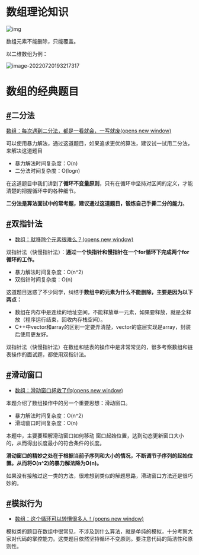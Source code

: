 # 数组理论知识

![img](https://code-thinking-1253855093.file.myqcloud.com/pics/%E6%95%B0%E7%BB%84%E6%80%BB%E7%BB%93.png)

数组元素不能删除，只能覆盖。

以二维数组为例：

![image-20220720193217317](../../assets/image-20220720193217317.png)

# 数组的经典题目

## [#](https://programmercarl.com/数组总结篇.html#二分法)二分法

[数组：每次遇到二分法，都是一看就会，一写就废(opens new window)](https://programmercarl.com/0704.二分查找.html)

可以使用暴力解法，通过这道题目，如果追求更优的算法，建议试一试用二分法，来解决这道题目

- 暴力解法时间复杂度：O(n)
- 二分法时间复杂度：O(logn)

在这道题目中我们讲到了**循环不变量原则**，只有在循环中坚持对区间的定义，才能清楚的把握循环中的各种细节。

**二分法是算法面试中的常考题，建议通过这道题目，锻炼自己手撕二分的能力**。

## [#](https://programmercarl.com/数组总结篇.html#双指针法)双指针法

- [数组：就移除个元素很难么？(opens new window)](https://programmercarl.com/0027.移除元素.html)

双指针法（快慢指针法）：**通过一个快指针和慢指针在一个for循环下完成两个for循环的工作。**

- 暴力解法时间复杂度：O(n^2)
- 双指针时间复杂度：O(n)

这道题目迷惑了不少同学，纠结于**数组中的元素为什么不能删除，主要是因为以下两点：**

- 数组在内存中是连续的地址空间，不能释放单一元素，如果要释放，就是全释放（程序运行结束，回收内存栈空间）。
- C++中vector和array的区别一定要弄清楚，vector的底层实现是array，封装后使用更友好。

双指针法（快慢指针法）在数组和链表的操作中是非常常见的，很多考察数组和链表操作的面试题，都使用双指针法。

## [#](https://programmercarl.com/数组总结篇.html#滑动窗口)滑动窗口

- [数组：滑动窗口拯救了你(opens new window)](https://programmercarl.com/0209.长度最小的子数组.html)

本题介绍了数组操作中的另一个重要思想：滑动窗口。

- 暴力解法时间复杂度：O(n^2)
- 滑动窗口时间复杂度：O(n)

本题中，主要要理解滑动窗口如何移动 窗口起始位置，达到动态更新窗口大小的，从而得出长度最小的符合条件的长度。

**滑动窗口的精妙之处在于根据当前子序列和大小的情况，不断调节子序列的起始位置。从而将O(n^2)的暴力解法降为O(n)。**

如果没有接触过这一类的方法，很难想到类似的解题思路，滑动窗口方法还是很巧妙的。

## [#](https://programmercarl.com/数组总结篇.html#模拟行为)模拟行为

- [数组：这个循环可以转懵很多人！(opens new window)](https://programmercarl.com/0059.螺旋矩阵II.html)

模拟类的题目在数组中很常见，不涉及到什么算法，就是单纯的模拟，十分考察大家对代码的掌控能力。这类题目依然坚持循环不变原则。要注意代码的简洁性和原则性。

